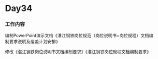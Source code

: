 # Day34

### 工作内容

编制PowerPoint演示文档《湛江钢铁岗位规范（岗位说明书+岗位规程）文档编制要求说明及覆盖计划安排》

修改《湛江钢铁岗位说明书文档编制要求》《湛江钢铁岗位规程文档编制要求》

